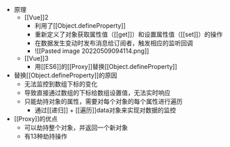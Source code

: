 - 原理
	- [[Vue]]2
		- 利用了[[Object.defineProperty]]
		- 重新定义了对象获取属性值（[[get]]）和设置属性值（[[set]]）的操作
		- 在数据发生变动时发布消息给订阅者，触发相应的监听回调
		- ![[Pasted image 20220509094114.png]]
	- [[Vue]]3
		- 用[[ES6]]的[[Proxy]]替换[[Object.defineProperty]]
- 替换[[Object.defineProperty]]的原因
	- 无法监控到数组下标的变化
	- 导致直接通过数组的下标给数组设置值，无法实时响应
	- 只能劫持对象的属性，需要对每个对象的每个属性进行遍历
		- 通过[[递归]] + [[遍历]]data对象来实现对数据的监控
- [[Proxy]]的优点
	- 可以劫持整个对象，并返回一个新对象
	- 有13种劫持操作